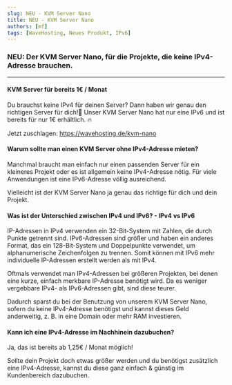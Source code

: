 ```yaml
---
slug: NEU - KVM Server Nano
title: NEU - KVM Server Nano
authors: [mf]
tags: [WaveHosting, Neues Produkt, IPv6]
---
```


### NEU: Der KVM Server Nano, für die Projekte, die keine IPv4-Adresse brauchen.

-----

#### KVM Server für bereits 1€ / Monat

Du brauchst keine IPv4 für deinen Server?
Dann haben wir genau den richtigen Server für dich!👀
Unser KVM Server Nano hat nur eine IPv6 und ist bereits für nur 1€ erhältlich. 🔥

Jetzt zuschlagen: https://wavehosting.de/kvm-nano

#### Warum sollte man einen KVM Server ohne IPv4-Adresse mieten?

Manchmal braucht man einfach nur einen passenden Server für ein kleineres Projekt oder es ist allgemein keine IPv4-Adresse nötig.
Für viele Anwendungen ist eine IPv6-Adresse völlig ausreichend.

Vielleicht ist der KVM Server Nano ja genau das richtige für dich und dein Projekt.

#### Was ist der Unterschied zwischen IPv4 und IPv6? - IPv4 vs IPv6

IP-Adressen in IPv4 verwenden ein 32-Bit-System mit Zahlen, die durch Punkte getrennt sind. IPv6-Adressen sind größer und haben ein anderes Format, das ein 128-Bit-System und Doppelpunkte verwendet, um alphanumerische Zeichenfolgen zu trennen. Somit können mit IPv6 mehr individuelle IP-Adressen erstellt werden als mit IPv4.

Oftmals verwendet man IPv4-Adressen bei größeren Projekten, bei denen eine kurze, einfach merkbare IP-Adresse benötigt wird.
Da es weniger vergebbare IPv4- als IPv6-Adressen gibt, sind diese teurer.

Dadurch sparst du bei der Benutzung von unserem KVM Server Nano, sofern du keine IPv4-Adresse benötigst und kannst dieses Geld anderweitig, z. B. in eine Domain oder mehr RAM investieren.

#### Kann ich eine IPv4-Adresse im Nachhinein dazubuchen?

Ja, das ist bereits ab 1,25€ / Monat möglich!

Sollte dein Projekt doch etwas größer werden und du benötigst zusätzlich eine IPv4-Adresse, kannst du diese ganz einfach & günstig im Kundenbereich dazubuchen. 